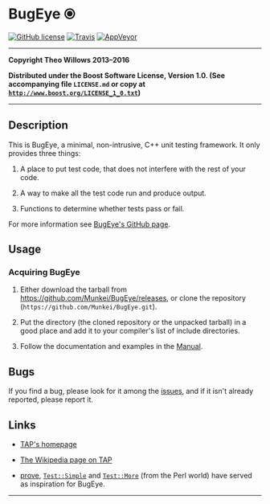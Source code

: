# BugEye ⦿ #

[![GitHub license](https://img.shields.io/github/license/Munkei/BugEye.svg?style=flat-square)](https://github.com/Munkei/BugEye/blob/master/LICENSE.md)
[![Travis](https://img.shields.io/travis/Munkei/BugEye.svg?style=flat-square)](https://travis-ci.org/Munkei/BugEye)
[![AppVeyor](https://img.shields.io/appveyor/ci/biffen/bugeye.svg?style=flat-square)](https://ci.appveyor.com/project/biffen/bugeye)

---

**Copyright Theo Willows 2013–2016**

**Distributed under the Boost Software License, Version 1.0.  (See accompanying
file `LICENSE.md` or copy at
[`http://www.boost.org/LICENSE_1_0.txt`](http://www.boost.org/LICENSE_1_0.txt))**

---

## Description ##

This is BugEye, a minimal, non-intrusive, C++ unit testing framework.  It only
provides three things:

1.  A place to put test code, that does not interfere with the rest of your
    code.

2.  A way to make all the test code run and produce output.

3.  Functions to determine whether tests pass or fail.

For more information see [BugEye's GitHub page].

## Usage ##

### Acquiring BugEye ###

1.  Either download the tarball from
    <https://github.com/Munkei/BugEye/releases>, or clone the repository
    (`https://github.com/Munkei/BugEye.git`).

2.  Put the directory (the cloned repository or the unpacked tarball) in a good
    place and add it to your compiler's list of include directories.

3.  Follow the documentation and examples in the [Manual].

## Bugs ##

If you find a bug, please look for it among the [issues], and if it isn't
already reported, please report it.

## Links ##

*   [TAP's homepage]

*   [The Wikipedia page on TAP]

*   [prove], [`Test::Simple`] and [`Test::More`] (from the Perl world) have
    served as inspiration for BugEye.

---

  [`Test::More`]: https://metacpan.org/module/Test::More

  [`Test::Simple`]: https://metacpan.org/module/Test::Simple

  [BugEye's GitHub page]: https://github.com/Munkei/BugEye

  [issues]: https://github.com/Munkei/BugEye/issues

  [manual]: MANUAL.md

  [prove]: http://perldoc.perl.org/prove.html

  [TAP's homepage]: http://testanything.org

  [The Wikipedia page on TAP]: https://en.wikipedia.org/wiki/Test_Anything_Protocol
